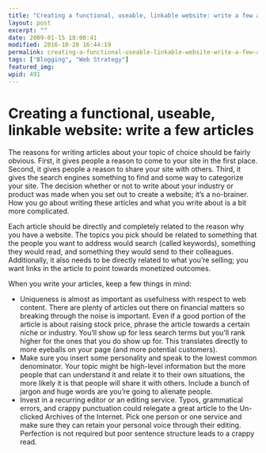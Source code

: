 ```yaml
---
title: "Creating a functional, useable, linkable website: write a few articles"
layout: post
excerpt: ""
date: 2009-01-15 18:00:41
modified: 2016-10-20 16:44:19
permalink: creating-a-functional-useable-linkable-website-write-a-few-articles/index.html
tags: ["Blogging", "Web Strategy"]
featured_img:
wpid: 491
---
```


# Creating a functional, useable, linkable website: write a few articles

The reasons for writing articles about your topic of choice should be fairly obvious. First, it gives people a reason to come to your site in the first place. Second, it gives people a reason to share your site with others. Third, it gives the search engines something to find and some way to categorize your site. The decision whether or not to write about your industry or product was made when you set out to create a website; it’s a no-brainer. How you go about writing these articles and what you write about is a bit more complicated.

Each article should be directly and completely related to the reason why you have a website. The topics you pick should be related to something that the people you want to address would search (called keywords), something they would read, and something they would send to their colleagues. Additionally, it also needs to be directly related to what you’re selling; you want links in the article to point towards monetized outcomes.

When you write your articles, keep a few things in mind:

- Uniqueness is almost as important as usefulness with respect to web content. There are plenty of articles out there on financial matters so breaking through the noise is important. Even if a good portion of the article is about raising stock price, phrase the article towards a certain niche or industry. You’ll show up for less search terms but you’ll rank higher for the ones that you do show up for. This translates directly to more eyeballs on your page (and more potential customers).
- Make sure you insert some personality and speak to the lowest common denominator. Your topic might be high-level information but the more people that can understand it and relate it to their own situations, the more likely it is that people will share it with others. Include a bunch of jargon and huge words are you’re going to alienate people.
- Invest in a recurring editor or an editing service. Typos, grammatical errors, and crappy punctuation could relegate a great article to the Un-clicked Archives of the Internet. Pick one person or one service and make sure they can retain your personal voice through their editing. Perfection is not required but poor sentence structure leads to a crappy read.
